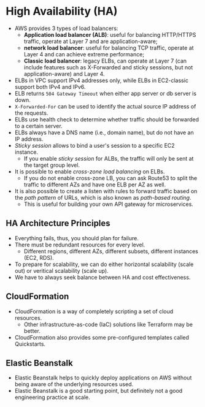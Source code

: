 # High Availability (HA)

- AWS provides 3 types of load balancers:
	- **Application load balancer (ALB)**: useful for balancing HTTP/HTTPS traffic, operate at Layer 7 and are application-aware;
	- **network load balancer**: useful for balancing TCP traffic, operate at Layer 4 and can achieve extreme performance;
	- **Classic load balancer**: legacy ELBs, can operate at Layer 7 (can include features such as X-Forwarded and sticky sessions, but not application-aware) and Layer 4.
- ELBs in VPC support IPv4 addresses only, while ELBs in EC2-classic support both IPv4 and IPv6.
- ELB returns `504 Gateway Timeout` when either app server or db server is down.
- `X-Forwarded-For` can be used to identify the actual source IP address of the requests.
- ELBs use health check to determine whether traffic should be forwarded to a certain server.
- ELBs always have a DNS name (i.e., domain name), but do not have an IP address.
- _Sticky session_ allows to bind a user's session to a specific EC2 instance.
	- If you enable _sticky session_ for ALBs, the traffic will only be sent at the target group level.
- It is possible to enable _cross-zone load balancing_ on ELBs.
	- If you do not enable cross-zone LB, you can ask Route53 to split the traffic to different AZs and have one ELB per AZ as well.
- It is also possible to create a listen with rules to forward traffic based on the _path pattern_ of URLs, which is also known as _path-based routing_.
	- This is useful for building your own API gateway for microservices.

## HA Architecture Principles

- Everything fails, thus, you should plan for failure.
- There must be redundant resources for every level.
	- Different regions, different AZs, different subsets, different instances (EC2, RDS).
- To prepare for scalability, we can do either horizontal scalability (scale out) or veritical scalability (scale up).
- We have to always seek balance between HA and cost effectiveness.

## CloudFormation

- CloudFormation is a way of completely scripting a set of cloud resources.
	- Other infrastructure-as-code (IaC) solutions like Terraform may be better.
- CloudFormation also provides some pre-configured templates called Quickstarts.

## Elastic Beanstalk

- Elastic Beanstalk helps to quickly deploy applications on AWS without being aware of the underlying resources used.
- Elastic Beanstalk is a good starting point, but definitely not a good engineering practice at scale.
